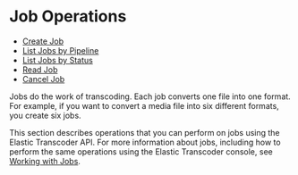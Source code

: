 # Job Operations<a name="operations-jobs"></a>


+ [Create Job](create-job.md)
+ [List Jobs by Pipeline](list-jobs-by-pipeline.md)
+ [List Jobs by Status](list-jobs-by-status.md)
+ [Read Job](get-job.md)
+ [Cancel Job](cancel-job.md)

Jobs do the work of transcoding\. Each job converts one file into one format\. For example, if you want to convert a media file into six different formats, you create six jobs\.

This section describes operations that you can perform on jobs using the Elastic Transcoder API\. For more information about jobs, including how to perform the same operations using the Elastic Transcoder console, see [Working with Jobs](working-with-jobs.md)\.
